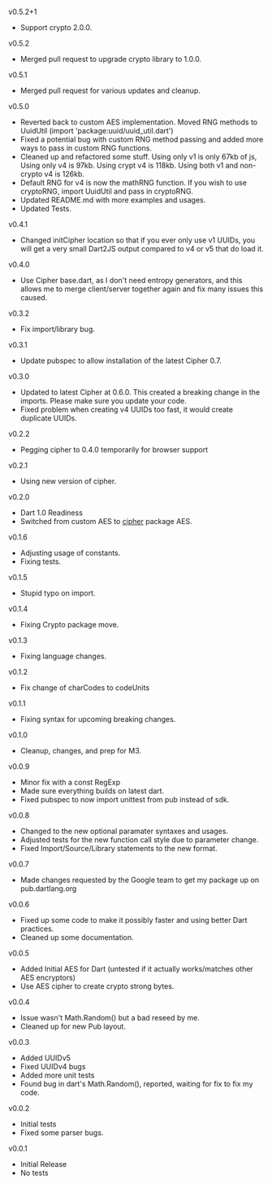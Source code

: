 v0.5.2+1
- Support crypto 2.0.0.

v0.5.2
- Merged pull request to upgrade crypto library to 1.0.0.

v0.5.1
- Merged pull request for various updates and cleanup.

v0.5.0
- Reverted back to custom AES implementation. Moved RNG methods to UuidUtil (import 'package:uuid/uuid_util.dart')
- Fixed a potential bug with custom RNG method passing and added more ways to pass in custom RNG functions.
- Cleaned up and refactored some stuff. Using only v1 is only 67kb of js, Using only v4 is 97kb. Using crypt v4 is 118kb. Using both v1 and non-crypto v4 is 126kb.
- Default RNG for v4 is now the mathRNG function. If you wish to use cryptoRNG, import UuidUtil and pass in cryptoRNG.
- Updated README.md with more examples and usages.
- Updated Tests.

v0.4.1
- Changed initCipher location so that if you ever only use v1 UUIDs, you will get a very small Dart2JS output compared to v4 or v5 that do load it.

v0.4.0
- Use Cipher base.dart, as I don't need entropy generators, and this allows me to merge client/server together again
  and fix many issues this caused.

v0.3.2
- Fix import/library bug.

v0.3.1
- Update pubspec to allow installation of the latest Cipher 0.7.

v0.3.0
- Updated to latest Cipher at 0.6.0. This created a breaking change in the imports. Please make sure you update your code.
- Fixed problem when creating v4 UUIDs too fast, it would create duplicate UUIDs.

v0.2.2
- Pegging cipher to 0.4.0 temporarily for browser support

v0.2.1
- Using new version of cipher.

v0.2.0
- Dart 1.0 Readiness
- Switched from custom AES to [cipher](https://github.com/izaera/cipher) package AES.

v0.1.6
- Adjusting usage of constants.
- Fixing tests.

v0.1.5
- Stupid typo on import.

v0.1.4
- Fixing Crypto package move.

v0.1.3
- Fixing language changes.

v0.1.2
- Fix change of charCodes to codeUnits

v0.1.1
- Fixing syntax for upcoming breaking changes.

v0.1.0
- Cleanup, changes, and prep for M3.

v0.0.9
- Minor fix with a const RegExp
- Made sure everything builds on latest dart.
- Fixed pubspec to now import unittest from pub instead of sdk.

v0.0.8
- Changed to the new optional paramater syntaxes and usages.
- Adjusted tests for the new function call style due to parameter change.
- Fixed Import/Source/Library statements to the new format.

v0.0.7
- Made changes requested by the Google team to get my package up on pub.dartlang.org

v0.0.6
- Fixed up some code to make it possibly faster and using better Dart practices.
- Cleaned up some documentation.

v0.0.5
- Added Initial AES for Dart (untested if it actually works/matches other AES encryptors)
- Use AES cipher to create crypto strong bytes.

v0.0.4
- Issue wasn't Math.Random() but a bad reseed by me.
- Cleaned up for new Pub layout.

v0.0.3
- Added UUIDv5
- Fixed UUIDv4 bugs
- Added more unit tests
- Found bug in dart's Math.Random(), reported, waiting for fix to fix my code.

v0.0.2
- Initial tests
- Fixed some parser bugs.

v0.0.1
- Initial Release
- No tests
